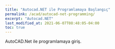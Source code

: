 ```yaml
---
title: "Autocad.NET ile Programlamaya Başlangıç"
permalink: /acad/autocad-net-programming/
excerpt: "Autocad.NET"
last_modified_at: 2021-06-07T08:48:05-04:00
toc: true
---
```


AutoCAD.Net ile programlamaya giriş.
